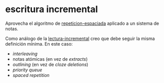 # escritura incremental

Aprovecha el algoritmo de [repeticion-espaciada](repeticion-espaciada.md) aplicado a un sistema de notas.

Como análogo de la [lectura-incremental](lectura-incremental.md) creo que debe seguir la misma definición mínima. En este caso:

* *interleaving*
* notas atómicas (en vez de *extracts*)
* *outlining* (en vez de *cloze deletions*)
* *priority queue*
* *spaced repetition*
